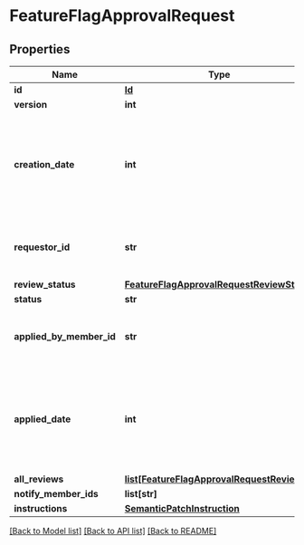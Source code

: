 # FeatureFlagApprovalRequest

## Properties
Name | Type | Description | Notes
------------ | ------------- | ------------- | -------------
**id** | [**Id**](Id.md) |  | [optional] 
**version** | **int** |  | [optional] 
**creation_date** | **int** | A unix epoch time in milliseconds specifying the date the approval request was requested | [optional] 
**requestor_id** | **str** | The id of the member that requested the change | [optional] 
**review_status** | [**FeatureFlagApprovalRequestReviewStatus**](FeatureFlagApprovalRequestReviewStatus.md) |  | [optional] 
**status** | **str** | | Name     | Description | | --------:| ----------- | | pending  | the feature flag approval request has not been applied yet | | completed| the feature flag approval request has been applied successfully | | failed   | the feature flag approval request has been applied but the changes were not applied successfully |  | [optional] 
**applied_by_member_id** | **str** | The id of the member that applied the approval request | [optional] 
**applied_date** | **int** | A unix epoch time in milliseconds specifying the date the approval request was applied | [optional] 
**all_reviews** | [**list[FeatureFlagApprovalRequestReview]**](FeatureFlagApprovalRequestReview.md) |  | [optional] 
**notify_member_ids** | **list[str]** |  | [optional] 
**instructions** | [**SemanticPatchInstruction**](SemanticPatchInstruction.md) |  | [optional] 

[[Back to Model list]](../README.md#documentation-for-models) [[Back to API list]](../README.md#documentation-for-api-endpoints) [[Back to README]](../README.md)


